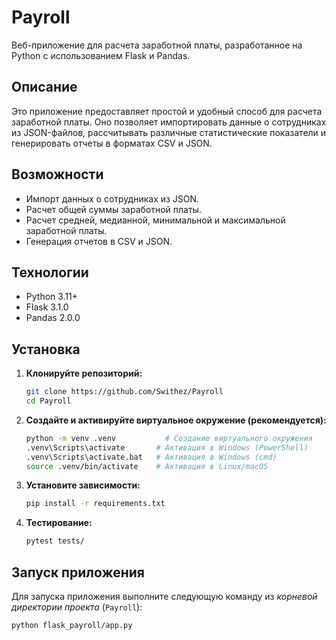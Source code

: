 # Payroll

Веб-приложение для расчета заработной платы, разработанное на Python с использованием Flask и Pandas.

## Описание

Это приложение предоставляет простой и удобный способ для расчета заработной платы. Оно позволяет импортировать данные о сотрудниках из JSON-файлов, рассчитывать различные статистические показатели и генерировать отчеты в форматах CSV и JSON.

## Возможности

*   Импорт данных о сотрудниках из JSON.
*   Расчет общей суммы заработной платы.
*   Расчет средней, медианной, минимальной и максимальной заработной платы.
*   Генерация отчетов в CSV и JSON.

## Технологии

*   Python 3.11+
*   Flask 3.1.0
*   Pandas 2.0.0

## Установка

1.  **Клонируйте репозиторий:**

    ```bash
    git clone https://github.com/Swithez/Payroll
    cd Payroll
    ```

2.  **Создайте и активируйте виртуальное окружение (рекомендуется):**

    ```bash
    python -m venv .venv           # Создание виртуального окружения
    .venv\Scripts\activate       # Активация в Windows (PowerShell)
    .venv\Scripts\activate.bat   # Активация в Windows (cmd)
    source .venv/bin/activate    # Активация в Linux/macOS
    ```

3.  **Установите зависимости:**

    ```bash
    pip install -r requirements.txt
    ```

4.  **Тестирование:**

    ```bash
    pytest tests/
    ```


## Запуск приложения

Для запуска приложения выполните следующую команду из *корневой директории проекта* (`Payroll`):

```bash
python flask_payroll/app.py
```
